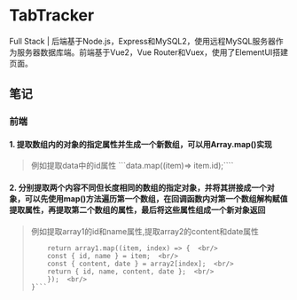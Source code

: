 # TabTracker
Full Stack | 后端基于Node.js，Express和MySQL2，使用远程MySQL服务器作为服务器数据库端。前端基于Vue2，Vue Router和Vuex，使用了ElementUI搭建页面。


## 笔记
### 前端
#### 1. 提取数组内的对象的指定属性并生成一个新数组，可以用Array.map()实现
> 例如提取data中的id属性
> ```data.map((item)=> item.id);````

#### 2. 分别提取两个**内容不同但长度相同的数组**的指定对象，并将其拼接成一个对象，可以先使用map()方法遍历第一个数组，在回调函数内对第一个数组解构赋值提取属性，再提取第二个数组的属性，最后将这些属性组成一个新对象返回
> 例如提取array1的id和name属性,提取array2的content和date属性  
> ```filterList(array1, array2) {<br/>
>     return array1.map((item, index) => {  <br/>
>     const { id, name } = item;  <br/>
>     const { content, date } = array2[index];  <br/>
>     return { id, name, content, date };  <br/>
>     });  <br/>
> }```
